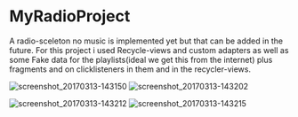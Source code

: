 # MyRadioProject

A radio-sceleton no music is implemented yet but that can be added in the future.
For this project i used Recycle-views and custom adapters as well as some Fake data for the playlists(ideal we get this from the internet)
plus fragments and on clicklisteners in them and in the recycler-views.

![screenshot_20170313-143150](https://cloud.githubusercontent.com/assets/21143253/23855338/f39a78ce-07fd-11e7-943c-ffdb97c75e3d.png)
![screenshot_20170313-143202](https://cloud.githubusercontent.com/assets/21143253/23855342/f570d8dc-07fd-11e7-9f08-0a7253230ec3.png)




![screenshot_20170313-143212](https://cloud.githubusercontent.com/assets/21143253/23855343/f6d05018-07fd-11e7-92a7-04c5389b073d.png)
![screenshot_20170313-143215](https://cloud.githubusercontent.com/assets/21143253/23855348/fa69e07c-07fd-11e7-83cc-58e4cf0de55e.png)
